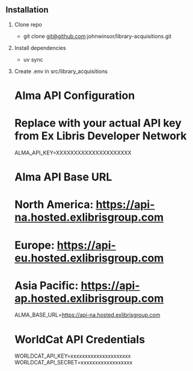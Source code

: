 ## Installation

1. Clone repo
   - git clone git@github.com:johnwinsor/library-acquisitions.git
2. Install dependencies
   - uv sync
3. Create .env in src/library_acquisitions
    # Alma API Configuration
    # Replace with your actual API key from Ex Libris Developer Network
    ALMA_API_KEY=XXXXXXXXXXXXXXXXXXXXX

    # Alma API Base URL 
    # North America: https://api-na.hosted.exlibrisgroup.com
    # Europe: https://api-eu.hosted.exlibrisgroup.com  
    # Asia Pacific: https://api-ap.hosted.exlibrisgroup.com
    ALMA_BASE_URL=https://api-na.hosted.exlibrisgroup.com

    # WorldCat API Credentials
    WORLDCAT_API_KEY=xxxxxxxxxxxxxxxxxxxxx
    WORLDCAT_API_SECRET=xxxxxxxxxxxxxxxxxx